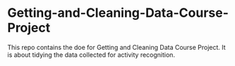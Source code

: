 # Getting-and-Cleaning-Data-Course-Project
This repo contains the doe for Getting and Cleaning Data Course Project. It is about tidying the data collected for activity recognition.

